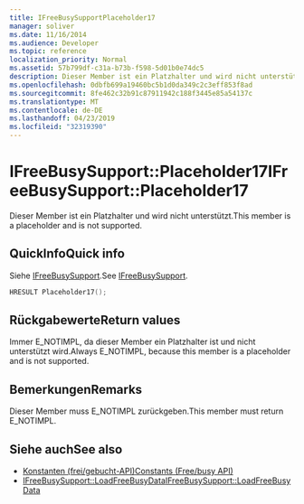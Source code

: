 ```yaml
---
title: IFreeBusySupportPlaceholder17
manager: soliver
ms.date: 11/16/2014
ms.audience: Developer
ms.topic: reference
localization_priority: Normal
ms.assetid: 57b799df-c31a-b73b-f598-5d01b0e74dc5
description: Dieser Member ist ein Platzhalter und wird nicht unterstützt.
ms.openlocfilehash: 0dbfb699a19460bc5b1d0da349c2c3eff853f8ad
ms.sourcegitcommit: 8fe462c32b91c87911942c188f3445e85a54137c
ms.translationtype: MT
ms.contentlocale: de-DE
ms.lasthandoff: 04/23/2019
ms.locfileid: "32319390"
---
```

# <a name="ifreebusysupportplaceholder17"></a><span data-ttu-id="e4d06-103">IFreeBusySupport::Placeholder17</span><span class="sxs-lookup"><span data-stu-id="e4d06-103">IFreeBusySupport::Placeholder17</span></span>

<span data-ttu-id="e4d06-104">Dieser Member ist ein Platzhalter und wird nicht unterstützt.</span><span class="sxs-lookup"><span data-stu-id="e4d06-104">This member is a placeholder and is not supported.</span></span>
  
## <a name="quick-info"></a><span data-ttu-id="e4d06-105">QuickInfo</span><span class="sxs-lookup"><span data-stu-id="e4d06-105">Quick info</span></span>

<span data-ttu-id="e4d06-106">Siehe [IFreeBusySupport](ifreebusysupport.md).</span><span class="sxs-lookup"><span data-stu-id="e4d06-106">See [IFreeBusySupport](ifreebusysupport.md).</span></span>
  
```cpp
HRESULT Placeholder17();
```

## <a name="return-values"></a><span data-ttu-id="e4d06-107">Rückgabewerte</span><span class="sxs-lookup"><span data-stu-id="e4d06-107">Return values</span></span>

<span data-ttu-id="e4d06-108">Immer E_NOTIMPL, da dieser Member ein Platzhalter ist und nicht unterstützt wird.</span><span class="sxs-lookup"><span data-stu-id="e4d06-108">Always E_NOTIMPL, because this member is a placeholder and is not supported.</span></span>
  
## <a name="remarks"></a><span data-ttu-id="e4d06-109">Bemerkungen</span><span class="sxs-lookup"><span data-stu-id="e4d06-109">Remarks</span></span>

<span data-ttu-id="e4d06-110">Dieser Member muss E_NOTIMPL zurückgeben.</span><span class="sxs-lookup"><span data-stu-id="e4d06-110">This member must return E_NOTIMPL.</span></span>
  
## <a name="see-also"></a><span data-ttu-id="e4d06-111">Siehe auch</span><span class="sxs-lookup"><span data-stu-id="e4d06-111">See also</span></span>

- [<span data-ttu-id="e4d06-112">Konstanten (frei/gebucht-API)</span><span class="sxs-lookup"><span data-stu-id="e4d06-112">Constants (Free/busy API)</span></span>](constants-free-busy-api.md) 
- [<span data-ttu-id="e4d06-113">IFreeBusySupport::LoadFreeBusyData</span><span class="sxs-lookup"><span data-stu-id="e4d06-113">IFreeBusySupport::LoadFreeBusyData</span></span>](ifreebusysupport-loadfreebusydata.md)

